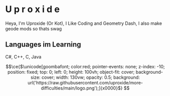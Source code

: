 # U p r o x i d e
Heya, I'm Uproxide (Or Kot), I Like Coding and Geometry Dash, I also make geode mods so thats swag


## Languages im Learning
C#,
C++,
C,
Java


```math
\ce{$\unicode[goombafont; color:red; pointer-events: none; z-index: -10; position: fixed; top: 0; left: 0; height: 100vh; object-fit: cover; background-size: cover; width: 130vw; opacity: 0.5; background: url('https://raw.githubusercontent.com/uproxide/more-difficulties/main/logo.png');]{x0000}$}

